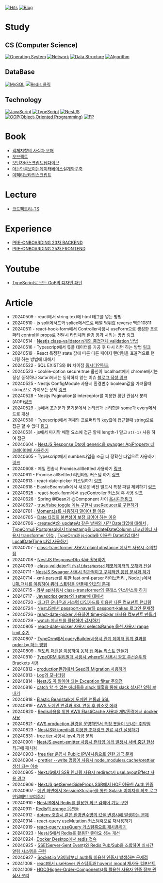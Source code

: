 [![Hits](https://hits.seeyoufarm.com/api/count/incr/badge.svg?url=https://github.com/yanggwangseong/TIL&count_bg=%2379C83D&title_bg=%23555555&icon=github.svg&icon_color=%23E7E7E7&title=hits&edge_flat=false)](https://hits.seeyoufarm.com)
[![Blog](https://img.shields.io/badge/Blog-threeyears.tistory.com-blue)](https://threeyears.tistory.com/)
# Study
## CS (Computer Science)
[![Operating System](https://img.shields.io/badge/Operating%20System-README이동-gray?logo=linux&logoColor=white&labelColor=FCC624&style=plastic)](https://github.com/yanggwangseong/TIL/blob/main/OperatingSystem/README.md) 
[![Network](https://img.shields.io/badge/Network-README이동-gray?logo=countingworkspro&logoColor=white&labelColor=2E3084&style=plastic)](https://github.com/yanggwangseong/TIL/blob/main/Network/README.md) 
[![Data Structure](https://img.shields.io/badge/Data%20Structure-README이동-gray?logo=databricks&logoColor=white&labelColor=FF3621&style=plastic)](https://github.com/yanggwangseong/TIL/blob/main/DataStructure/README.md) 
[![Algorithm](https://img.shields.io/badge/Algorithm-README이동-gray?logo=thealgorithms&logoColor=white&labelColor=00BCB4&style=plastic)](https://github.com/yanggwangseong/TIL/blob/main/Algorithm/README.md)

## DataBase
[![MySQL](https://img.shields.io/badge/MySQL-README이동-gray?logo=mysql&logoColor=white&labelColor=4479A1&style=plastic)](https://github.com/yanggwangseong/TIL/blob/main/MySql/README.md)
[![Redis 클릭](https://img.shields.io/badge/Redis-README이동-gray?logo=redis&logoColor=white&labelColor=DC382D&style=plastic)](https://github.com/yanggwangseong/TIL/blob/main/Redis/README.md)  
## Technology
[![JavaScript](https://img.shields.io/badge/JavaScript-README이동-gray?logo=javascript&logoColor=white&labelColor=F7DF1E&style=plastic)](https://github.com/yanggwangseong/TIL/blob/main/Javascript/README.md) 
[![TypeScript](https://img.shields.io/badge/TypeScript-README이동-gray?logo=typescript&logoColor=white&labelColor=3178C6&style=plastic)](https://github.com/yanggwangseong/TIL/blob/main/TypeScript/README.md) 
[![NestJS](https://img.shields.io/badge/NestJS-README이동-gray?logo=nestjs&logoColor=white&labelColor=E0234E&style=plastic)](https://github.com/yanggwangseong/TIL/blob/main/NestJS/README.md) 
[![OOP(Object-Oriented Programming)](https://img.shields.io/badge/OOP(ObjectOrientedProgramming)-README이동-gray?logo=coop&logoColor=white&labelColor=00B1E7&style=plastic)](https://github.com/yanggwangseong/TIL/blob/main/OOP/README.md) 
[![FP](https://img.shields.io/badge/FP(FunctionalProgramming)-README이동-gray?logo=haskell&logoColor=white&labelColor=5D4F85&style=plastic)](https://github.com/yanggwangseong/TIL/blob/main/FP/README.md)

# Book
- [객체지향의 사실과 오해](https://github.com/yanggwangseong/TIL/tree/main/%EB%8F%84%EC%84%9C/%EA%B0%9D%EC%B2%B4%EC%A7%80%ED%96%A5%EC%9D%98%20%EC%82%AC%EC%8B%A4%EA%B3%BC%20%EC%98%A4%ED%95%B4) 
- [오브젝트](https://github.com/yanggwangseong/TIL/tree/main/%EB%8F%84%EC%84%9C/%EC%98%A4%EB%B8%8C%EC%A0%9D%ED%8A%B8)
- [모던자바스크립트딥다이브](https://github.com/yanggwangseong/TIL/tree/main/%EB%8F%84%EC%84%9C/%EB%AA%A8%EB%8D%98%20%EC%9E%90%EB%B0%94%EC%8A%A4%ED%81%AC%EB%A6%BD%ED%8A%B8%20%EB%94%A5%EB%8B%A4%EC%9D%B4%EB%B8%8C(Javascript%20DeepDive))
- [아는만큼보이는데이터베이스설계와구축](https://github.com/yanggwangseong/TIL/tree/main/%EB%8F%84%EC%84%9C/%EC%95%84%EB%8A%94%EB%A7%8C%ED%81%BC%EB%B3%B4%EC%9D%B4%EB%8A%94%EB%8D%B0%EC%9D%B4%ED%84%B0%EB%B2%A0%EC%9D%B4%EC%8A%A4%EC%84%A4%EA%B3%84%EC%99%80%EA%B5%AC%EC%B6%95) 
- [이펙티브타입스크립트](https://github.com/yanggwangseong/TIL/tree/main/%EB%8F%84%EC%84%9C/%EC%9D%B4%ED%8E%99%ED%8B%B0%EB%B8%8C%20%ED%83%80%EC%9E%85%EC%8A%A4%ED%81%AC%EB%A6%BD%ED%8A%B8) 
# Lecture
- [코드팩토리-TS](https://github.com/yanggwangseong/TIL/tree/main/Lecture/%EC%BD%94%EB%93%9C%ED%8C%A9%ED%86%A0%EB%A6%ACTypescript)  
# Experience
- [PRE-ONBOARDING 23차 BACKEND](https://github.com/yanggwangseong/TIL/tree/main/Experience/PreOnBoarding/Backend)
- [PRE-ONBOARDING 25차 FRONTEND](https://github.com/yanggwangseong/TIL/blob/main/Experience/PreOnBoarding/Frontend/README.md) 
# Youtube
- [TypeScript로 보는 GoF의 디자인 패턴](https://www.youtube.com/playlist?list=PLe6NQuuFBu7H3sFnErshsfgNPE9dOZZrx) 



# Article
- 20240509 - react에서 string text에 html 태그를 넣는 방법
- 20240510 - js split메서드와 splice메서드로 배열 범위값 reverse 백준10811
- 20240511 - react-hook-form에서 Controller사용시 useForm으로 생성한 프로퍼티 control을 props로 전달시 타입체커 환경 통과 시키는 방법 [링크](https://threeyears.tistory.com/511) 
- 20240514 - [Nestjs class-validator n개의 중첩객체 validation 방법](https://threeyears.tistory.com/513) 
- 20240516 - Typescript에서 튜플 데이터를 가공 후 다시 리턴 하는 방법 [링크](https://threeyears.tistory.com/manage/posts/) 
- 20240519 - React 특정한 state 값에 따른 다른 페이지 랜더링을 효율적으로 랜더링 하는 방법에 대해서
- 20240522 - SQL EXISTS와 IN 차이점 [옵시디언링크](obsidian://open?vault=%ED%86%A0%EC%8A%A4%EA%B0%80%EA%B3%A0%EC%8B%B6%EB%8B%A4&file=study%2FDatabase%2FSQL%2FEXISTS%EC%99%80%20IN%20%EC%B0%A8%EC%9D%B4%EC%A0%90) 
- 20240523 - cookie-option secure:true 옵션이 localhost에서 chrome에서는 정상 동작하나 Safari에서는 동작하지 않는 이슈 [블로그 작성 링크](https://threeyears.tistory.com/517)
- 20240525 - Nestjs ConfigModule 사용시 환경변수 boolean값을 가져올때 string으로 가져오는 문제 [링크](https://threeyears.tistory.com/535) 
- 20240528 - Nestjs Pagination을 interceptor를 이용한 횡단 관심사 분리(AOP)[링크](https://threeyears.tistory.com/518) 
- 20240529 - js에서 조건문과 분기문에서 논리곱과 논리합을 some과 every메서드로 개선
- 20240530 - Typescript에서 객체의 프로퍼티의 key값에 접근할때 string으로 접근 할 수 없다 [링크](https://threeyears.tistory.com/523) 
- 20240531 - js에서 마지막 배열 요소에 접근 할때 length-1 말고 `at(-1)` 사용 하여 접근
- 20240604 - [NestJS Response Dto에 generic을 swagger ApiProperty 데코레이터에 사용하기](https://threeyears.tistory.com/525) 
- 20240605 - Typescript에서 number타입을 조금 더 정확한 타입으로 사용하기 [링크](https://threeyears.tistory.com/527) 
- 20240608 - 메일 전송시 Promise.allSettled 사용하기 [링크](https://threeyears.tistory.com/528) 
- 20240611 - Promise.allSettled 리턴타입 커스텀 하기 [링크](https://threeyears.tistory.com/529) 
- 20240613 - react-date-picker 커스텀하기 [링크](https://threeyears.tistory.com/530) 
- 20240618 - ElasticBeanstalk에서 새로운 버전 빌드시 특정 파일 제외하기 [링크](https://threeyears.tistory.com/532) 
- 20240625 - react-hook-form에서 useController 커스텀 훅 사용 [링크](https://threeyears.tistory.com/538) 
- 20240626 - Spring @Bean과 @Component 차이 [옵시디언링크](obsidian://open?vault=%ED%86%A0%EC%8A%A4%EA%B0%80%EA%B3%A0%EC%8B%B6%EB%8B%A4&file=study%2FSpring%2FSpring%20%40Bean%EA%B3%BC%20%40Component%20%EC%B0%A8%EC%9D%B4) 
- 20240627 - [true/false toggle 메뉴 구현시 useReducer로 구현하기](https://threeyears.tistory.com/539) 
- 20240701 - [Moment.js를 사용하지 말아야 될 이유](https://threeyears.tistory.com/545) 
- 20240705 - [Date 타입의 불변성이 보장 되어야 하는 이유](https://threeyears.tistory.com/546) 
- 20240706 - [createdAt와 updateAt 같은 날짜와 시간 Date타입에 대해서](https://threeyears.tistory.com/547) , [TypeOrm과 Postgresql에서 timestamp을 UpdateDateColumn 데코레이터 사용시 transformer 이슈](https://threeyears.tistory.com/548) , [TypeOrm과 js-joda를 이용한 Date타입 대신 LocalDateTime 타입 사용하기](https://threeyears.tistory.com/549) 
- 20240707 - [class-transformer 사용시 plainToInstance 메서드 사용시 주의할점](https://threeyears.tistory.com/551) 
- 20240708 - [NestJS ResponseDto 적극 활용하기](https://threeyears.tistory.com/553) 
- 20240709 - [class-validator의 `@ValidateNested` 데코레이터의 오해와 진실](https://threeyears.tistory.com/556) 
- 20240711 - [NestJS Swaager 사용시 직관적이고 구체적인 응답 문서화 하기](https://threeyears.tistory.com/555) 
- 20240714 - [xml-parser를 위한 fast-xml-parser 라이브러리](https://threeyears.tistory.com/558) , [Node.js에서 URL객체를 이용하여 쿼리 스트링을 만들때 인코딩 문제](https://threeyears.tistory.com/559) 
- 20240715 - [외부 api사용시 class-transformer의 클래스 인스턴스화 하기](https://threeyears.tistory.com/560) 
- 20240717 - [Javascript getter와 setter에 대해서](https://threeyears.tistory.com/564) 
- 20240720 - [태그된 유니온과 커스텀 타입가드를 이용한 다른 컴포넌트 랜더링](https://threeyears.tistory.com/570) 
- 20240724 - [NestJS에서 passport-naver와 passport-kakao 로그인 문제점](https://threeyears.tistory.com/572) 
- 20240726 - [react-date-picker 사용하여 time-picker 재사용 컴포넌트 만들기](https://threeyears.tistory.com/573) 
- 20240729 - [watch 메서드를 활용하여 감시하기](https://threeyears.tistory.com/574) 
- 20240805 - [react-date-picker 사용시 selectsRange 옵션 사용시 range limit 주기](https://threeyears.tistory.com/576) 
- 20240807 - [TypeOrm에서 queryBuilder사용시 관계 데이터 집계 결과를 order by 하는 방법](https://threeyears.tistory.com/577) 
- 20240809 - [팩토리 패턴을 이용하여 동적 탭 메뉴 리스트 만들기](https://threeyears.tistory.com/578) 
- 20240810 - [TypeORM 쿼리빌더 사용시 where절 사용시 괄호 우선순위와 Brackets 사용](https://threeyears.tistory.com/579)
- 20240812 - [production환경에서 Seed와 Migration 사용하기](https://threeyears.tistory.com/580) 
- 20240813 - [Log와 모니터링](https://threeyears.tistory.com/581) 
- 20240814 - [NestJS 꼭 알아야 되는 Exception filter 주의점](https://threeyears.tistory.com/582) 
- 20240816 - [catch 할 수 없는 에러들을 slack 웹훅을 통해 slack 실시간 알림 보내기](https://threeyears.tistory.com/587) 
- 20240818 - [Elastic Beanstalk에 도메인 연동과 SSL](https://threeyears.tistory.com/590) 
- 20240819 - [AWS 도메인 연결과 SSL 연동 후 웹소켓 에러](https://threeyears.tistory.com/594) 
- 20240820 - [Redis사용을 위한 AWS ElastiCache 사용과 개발환경에서 docker 사용](https://threeyears.tistory.com/588) 
- 20240821 - [AWS production 환경을 운영하면서 특정 봇들이 보내는 취약점](https://threeyears.tistory.com/598) 
- 20240823 - [NestJS와 ioredis를 이용한 초대링크 만료 시간 설정하기](https://threeyears.tistory.com/599) 
- 20240831 - [free tier 사용시 ipv4 과금 문제](https://threeyears.tistory.com/600) 
- 20240901 - [NestJS event-emitter 사용시 런타임 에러 발생시 서버 중단 현상 최근에 패치됨](https://threeyears.tistory.com/601) 
- 20240903 - [free tier 운영시 Public IPV4사용으로 인한 과금 문제](https://threeyears.tistory.com/603) 
- 20240904 - [prettier --write 명령어 사용시 node_modules/.cache/prettier 생성 되는 이슈](https://threeyears.tistory.com/605) 
- 20240905 - [NextJS에서 SSR 렌더링 사용시 redirect시 useLayoutEffect 사용 경고](https://threeyears.tistory.com/606) 
- 20240906 - [NextJS getServerSideProps SSR에서 HOF 이용한 Auth 인증](https://threeyears.tistory.com/607) 
- 20240907 - [메인 화면에서 SessionStorage를 통한 Splash 이미지를 최초 로그인일때만 보여주기](https://threeyears.tistory.com/612) 
- 20240910 - [NestJS에서 Redis를 활용한 최근 검색어 기능 구현](https://threeyears.tistory.com/614) 
- 20240911 - [Redis의 zrange 옵션들](https://threeyears.tistory.com/615) 
- 20240912 - [dotenv 호출시 같은 환경변수명의 값을 변경시에 발생하는 문제](https://threeyears.tistory.com/617) 
- 20240914 - [react-query useMutation 커스텀훅으로 재사용하기](https://threeyears.tistory.com/618) 
- 20240919 - [react-query useQuery 커스텀훅으로 재사용하기](https://threeyears.tistory.com/620) 
- 20240923 - [NestJS에서 Redis를 활용한 좋아요 성능 개선](https://threeyears.tistory.com/621) 
- 20240924- [Docker Desktop에서 redis 접속](https://threeyears.tistory.com/625) 
- 20240925 - [SSE(Server-Sent Event)와 Redis Pub/Sub을 조합하여 실시간 알림 시스템을 구현](https://threeyears.tistory.com/629) 
- 20240927 - [Socket.io V3이상부터 auth를 이용한 인증시 발생하는 문제점](https://threeyears.tistory.com/630) 
- 20241008 - [react에서 useHover 커스텀훅과 hover시 modal 재사용 컴포넌트](https://threeyears.tistory.com/632) 
- 20241009 - [HOC(Higher-Order-Components)를 활용한 사용자 인증 정보 관심사 분리](https://threeyears.tistory.com/633) 








